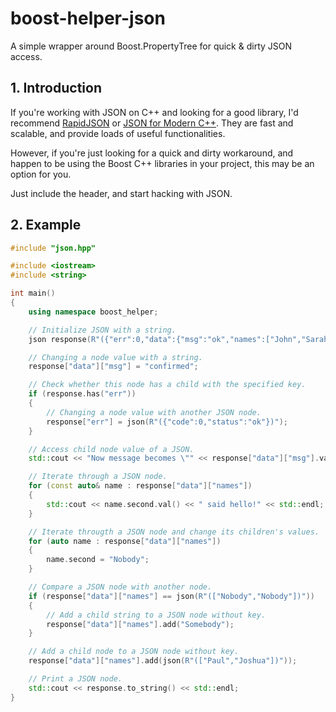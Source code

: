 # boost-helper-json
A simple wrapper around Boost.PropertyTree for quick &amp; dirty JSON access.

## 1. Introduction

If you're working with JSON on C++ and looking for a good library, I'd recommend [RapidJSON](http://rapidjson.org/) or [JSON for Modern C++](https://nlohmann.github.io/json/). They are fast and scalable, and provide loads of useful functionalities.

However, if you're just looking for a quick and dirty workaround, and happen to be using the Boost C++ libraries in your project, this may be an option for you.

Just include the header, and start hacking with JSON.

## 2. Example

```c++
#include "json.hpp"

#include <iostream>
#include <string>

int main()
{
    using namespace boost_helper;

    // Initialize JSON with a string.
    json response(R"({"err":0,"data":{"msg":"ok","names":["John","Sarah"]}})");

    // Changing a node value with a string.
    response["data"]["msg"] = "confirmed";

    // Check whether this node has a child with the specified key.
    if (response.has("err"))
    {
        // Changing a node value with another JSON node.
        response["err"] = json(R"({"code":0,"status":"ok"})");
    }

    // Access child node value of a JSON.
    std::cout << "Now message becomes \"" << response["data"]["msg"].val() << '"' << std::endl;

    // Iterate through a JSON node.
    for (const auto& name : response["data"]["names"])
    {
        std::cout << name.second.val() << " said hello!" << std::endl;
    }

    // Iterate througth a JSON node and change its children's values.
    for (auto name : response["data"]["names"])
    {
        name.second = "Nobody";
    }

    // Compare a JSON node with another node.
    if (response["data"]["names"] == json(R"(["Nobody","Nobody"])"))
    {
        // Add a child string to a JSON node without key.
        response["data"]["names"].add("Somebody");
    }

    // Add a child node to a JSON node without key.
    response["data"]["names"].add(json(R"(["Paul","Joshua"])"));

    // Print a JSON node.
    std::cout << response.to_string() << std::endl;
}
```

